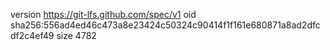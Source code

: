 version https://git-lfs.github.com/spec/v1
oid sha256:556ad4ed46c473a8e23424c50324c90414f1f161e680871a8ad2dfcdf2c4ef49
size 4782

